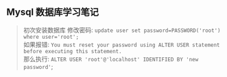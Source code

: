 Mysql 数据库学习笔记
----
> 初次安装数据库 修改密码: `update user set password=PASSWORD('root') where user='root';`  
> 如果报错: `You must reset your password using ALTER USER statement before executing this statement.`  
> 那么执行: `ALTER USER 'root'@'localhost' IDENTIFIED BY 'new password'`;

